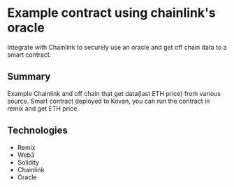 # Example contract using chainlink's oracle
Integrate with Chainlink to securely use an oracle and get off chain data to a smart contract.

## Summary
Example Chainlink and off chain that get data(last ETH price) from various source. Smart contract deployed to Kovan, you can run the contract in remix and get ETH price.


## Technologies
- Remix
- Web3
- Solidity
- Chainlink
- Oracle
